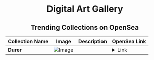 <div align="center">

# Digital Art Gallery

## Trending Collections on OpenSea

| Collection Name                       | Image                                                                                     | Description                       | OpenSea Link                                                                                          |
|---------------------------------------|-------------------------------------------------------------------------------------------|-----------------------------------|--------------------------------------------------------------------------------------------------------|
| **Durer** | ![Image](https://i.seadn.io/s/raw/files/fe2cefa224b2c7dadf4658b840725256.jpg?w=500&auto=format?w=200&auto=format) |  | <details><summary>Link</summary>[Durer](https://opensea.io/collection/durer)</details> |

</div>